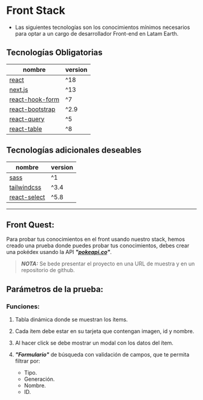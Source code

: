 


# Front Stack


- Las siguientes tecnologías son los conocimientos mínimos necesarios para optar a un cargo de desarrollador Front-end en Latam Earth.


## Tecnologías Obligatorias

| nombre | version |
|----------|-------|
| [react](https://react.dev/)    | ^18   |
| [next.js](https://nextjs.org/)    | ^13   |
| [react-hook-form](https://react-hook-form.com/)    | ^7  |
| [react-bootstrap](https://react-bootstrap.netlify.app/)    | ^2.9 |
| [react-query](https://www.npmjs.com/package/@tanstack/react-query)    | ^5   |
| [react-table](https://www.npmjs.com/package/@tanstack/react-table)    | ^8   |



## Tecnologías adicionales deseables

| nombre | version |
|----------|-------|
| [sass](https://www.npmjs.com/package/sass)    | ^1   |
| [tailwindcss](https://www.npmjs.com/package/tailwindcss)    | ^3.4 |
| [react-select](https://www.npmjs.com/package/react-select)    | ^5.8 |


____
## Front Quest:


Para probar tus conocimientos en el front usando nuestro stack, hemos creado una prueba donde puedes probar tus conocimientos, debes crear una pokédex usando la API ***"[pokeapi.co](https://pokeapi.co/)"***.

> ***NOTA:*** Se bede presentar el proyecto en una URL de muestra y en un repositorio de github.


## Parámetros de la prueba:


### Funciones:

1. Tabla dinámica donde se muestran los ítems.

2.  Cada ítem debe estar en su tarjeta que contengan imagen, id y nombre.

3. Al hacer click se debe mostrar un modal con los datos del ítem.

2. ***"Formulario"*** de búsqueda con validación de campos, que te permita filtrar por:

	- Tipo.
	- Generación.
	- Nombre.
	- ID.
